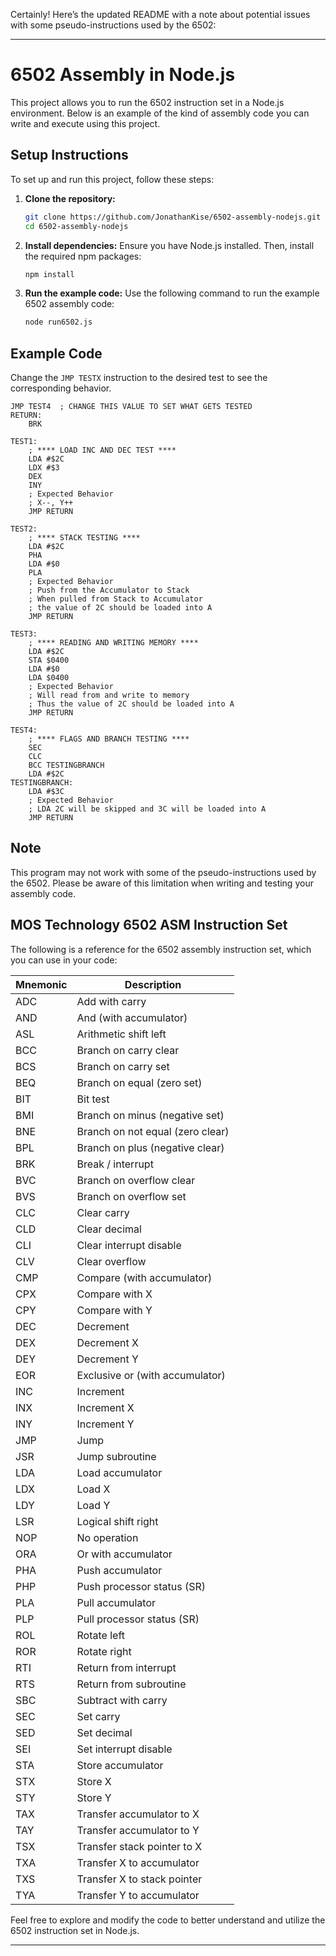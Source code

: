 Certainly! Here’s the updated README with a note about potential issues with some pseudo-instructions used by the 6502:

---

# 6502 Assembly in Node.js

This project allows you to run the 6502 instruction set in a Node.js environment. Below is an example of the kind of assembly code you can write and execute using this project.

## Setup Instructions

To set up and run this project, follow these steps:

1. **Clone the repository:**
   ```bash
   git clone https://github.com/JonathanKise/6502-assembly-nodejs.git
   cd 6502-assembly-nodejs
   ```

2. **Install dependencies:**
   Ensure you have Node.js installed. Then, install the required npm packages:
   ```bash
   npm install
   ```

3. **Run the example code:**
   Use the following command to run the example 6502 assembly code:
   ```bash
   node run6502.js
   ```

## Example Code

Change the `JMP TESTX` instruction to the desired test to see the corresponding behavior.

```assembly
JMP TEST4  ; CHANGE THIS VALUE TO SET WHAT GETS TESTED
RETURN:
    BRK

TEST1:
    ; **** LOAD INC AND DEC TEST ****
    LDA #$2C 
    LDX #$3
    DEX
    INY
    ; Expected Behavior
    ; X--, Y++
    JMP RETURN

TEST2:
    ; **** STACK TESTING ****
    LDA #$2C
    PHA
    LDA #$0
    PLA
    ; Expected Behavior
    ; Push from the Accumulator to Stack
    ; When pulled from Stack to Accumulator 
    ; the value of 2C should be loaded into A
    JMP RETURN

TEST3:
    ; **** READING AND WRITING MEMORY ****
    LDA #$2C
    STA $0400
    LDA #$0
    LDA $0400
    ; Expected Behavior
    ; Will read from and write to memory
    ; Thus the value of 2C should be loaded into A
    JMP RETURN

TEST4:
    ; **** FLAGS AND BRANCH TESTING ****
    SEC
    CLC
    BCC TESTINGBRANCH
    LDA #$2C
TESTINGBRANCH:
    LDA #$3C
    ; Expected Behavior
    ; LDA 2C will be skipped and 3C will be loaded into A
    JMP RETURN
```

## Note

This program may not work with some of the pseudo-instructions used by the 6502. Please be aware of this limitation when writing and testing your assembly code.

## MOS Technology 6502 ASM Instruction Set

The following is a reference for the 6502 assembly instruction set, which you can use in your code:

| Mnemonic | Description                       |
|----------|-----------------------------------|
| ADC      | Add with carry                    |
| AND      | And (with accumulator)            |
| ASL      | Arithmetic shift left             |
| BCC      | Branch on carry clear             |
| BCS      | Branch on carry set               |
| BEQ      | Branch on equal (zero set)        |
| BIT      | Bit test                          |
| BMI      | Branch on minus (negative set)    |
| BNE      | Branch on not equal (zero clear)  |
| BPL      | Branch on plus (negative clear)   |
| BRK      | Break / interrupt                 |
| BVC      | Branch on overflow clear          |
| BVS      | Branch on overflow set            |
| CLC      | Clear carry                       |
| CLD      | Clear decimal                     |
| CLI      | Clear interrupt disable           |
| CLV      | Clear overflow                    |
| CMP      | Compare (with accumulator)        |
| CPX      | Compare with X                    |
| CPY      | Compare with Y                    |
| DEC      | Decrement                         |
| DEX      | Decrement X                       |
| DEY      | Decrement Y                       |
| EOR      | Exclusive or (with accumulator)   |
| INC      | Increment                         |
| INX      | Increment X                       |
| INY      | Increment Y                       |
| JMP      | Jump                              |
| JSR      | Jump subroutine                   |
| LDA      | Load accumulator                  |
| LDX      | Load X                            |
| LDY      | Load Y                            |
| LSR      | Logical shift right               |
| NOP      | No operation                      |
| ORA      | Or with accumulator               |
| PHA      | Push accumulator                  |
| PHP      | Push processor status (SR)        |
| PLA      | Pull accumulator                  |
| PLP      | Pull processor status (SR)        |
| ROL      | Rotate left                       |
| ROR      | Rotate right                      |
| RTI      | Return from interrupt             |
| RTS      | Return from subroutine            |
| SBC      | Subtract with carry               |
| SEC      | Set carry                         |
| SED      | Set decimal                       |
| SEI      | Set interrupt disable             |
| STA      | Store accumulator                 |
| STX      | Store X                           |
| STY      | Store Y                           |
| TAX      | Transfer accumulator to X         |
| TAY      | Transfer accumulator to Y         |
| TSX      | Transfer stack pointer to X       |
| TXA      | Transfer X to accumulator         |
| TXS      | Transfer X to stack pointer       |
| TYA      | Transfer Y to accumulator         |

Feel free to explore and modify the code to better understand and utilize the 6502 instruction set in Node.js.

---
